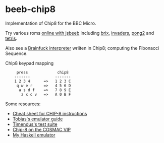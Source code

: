 # beeb-chip8

Implementation of Chip8 for the BBC Micro.

Try various roms [online with jsbeeb](https://nick-chapman.github.io/beeb-chip8)
including
[brix](https://bbc.godbolt.org/?&disc1=https://nick-chapman.github.io/beeb-chip8/brix.ssd&autoboot),
[invaders](https://bbc.godbolt.org/?&disc1=https://nick-chapman.github.io/beeb-chip8/invaders.ssd&autoboot),
[pong2](https://bbc.godbolt.org/?&disc1=https://nick-chapman.github.io/beeb-chip8/pong2.ssd&autoboot) and
[tetris](https://bbc.godbolt.org/?&disc1=https://nick-chapman.github.io/beeb-chip8/tetris.ssd&autoboot).

Also see a [Brainfuck interpreter](https://bbc.godbolt.org/?&disc1=https://nick-chapman.github.io/beeb-chip8/bf-fibs.ssd&auto) wriiten in Chip8; computing the Fibonacci Sequence.


Chip8 keypad mapping
```
     press             chip8
    -------           -------
    1 2 3 4      =>   1 2 3 C
     q w e r     =>   4 5 6 D
      a s d f    =>   7 8 9 E
       z x c v   =>   A 0 B F
```

Some resources:
- [Cheat sheet for CHIP-8 instructions](https://johnearnest.github.io/Octo/docs/chip8ref.pdf)
- [Tobias's emulator guide](https://tobiasvl.github.io/blog/write-a-chip-8-emulator)
- [Timendus's test suite](https://github.com/Timendus/chip8-test-suite)
- [Chip-8 on the COSMAC VIP](https://www.laurencescotford.net/2020/07/25/chip-8-on-the-cosmac-vip-index/)
- [My Haskell emulator](https://github.com/Nick-Chapman/chip8)
